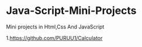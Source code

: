 # Java-Script-Mini-Projects
Mini projects in Html,Css And JavaScript

1.https://github.com/PURUU1/Calculator
